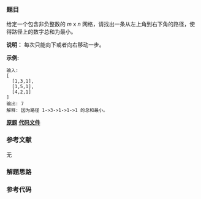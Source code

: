 ### 题目
给定一个包含非负整数的 _m_  x  _n_  网格，请找出一条从左上角到右下角的路径，使得路径上的数字总和为最小。

**说明：** 每次只能向下或者向右移动一步。

**示例:**

    
    
    输入:
    [
      [1,3,1],
      [1,5,1],
      [4,2,1]
    ]
    输出: 7
    解释: 因为路径 1->3->1->1->1 的总和最小。
    

 **[原题](https://leetcode-cn.com/problems/minimum-path-sum/)**    **[代码文件]()**


### 参考文献
无

### 解题思路




### 参考代码

```go


```




